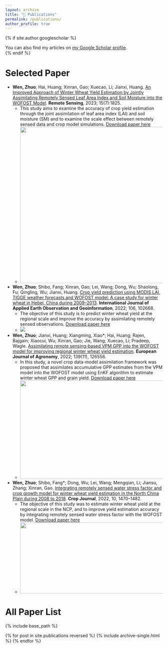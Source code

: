 ```yaml
---
layout: archive
title: "📝 Publications"
permalink: /publications/
author_profile: true
---
```


{% if site.author.googlescholar %}
  <div class="wordwrap">You can also find my articles on <a href="{{site.author.googlescholar}}">my Google Scholar profile</a>.</div>
{% endif %}

# Selected Paper 
* **Wen, Zhuo**; Hai, Huang; Xinran, Gao; Xuecao, Li; Jianxi, Huang. [An Improved Approach of Winter Wheat Yield Estimation by Jointly Assimilating Remotely Sensed Leaf Area Index and Soil Moisture into the WOFOST Model](https://doi.org/10.3390/rs15071825). **Remote Sensing**, 2023; 15(7):1825.
  * This study aims to examine the accuracy of crop yield estimation through the joint assimilation of leaf area index (LAI) and soil moisture (SM) and to examine the scale effect between remotely sensed data and crop model simulations. [Download paper here](https://wenzhuo727.github.io/wen/files/remotesensing2023.pdf)
  * <img src='/wen/images/RS2023.jpg' width='500'>
* **Wen, Zhuo**; Shibo, Fang; Xinran, Gao; Lei, Wang; Dong, Wu; Shaolong, Fu; Qingling, Wu; Jianxi, Huang. [Crop yield prediction using MODIS LAI, TIGGE weather forecasts and WOFOST model: A case study for winter wheat in Hebei, China during 2009–2013](https://doi.org/10.1016/j.jag.2021.102668). **International Journal of Applied Earth Observation and Geoinformation**, 2022; 106, 102668. 
  * The objective of this study is to predict winter wheat yield at the regional scale and improve the accuracy by assimilating remotely sensed observations. [Download paper here](https://wenzhuo727.github.io/wen/files/JAG2021.pdf)
  * <img src='/wen/images/JAG20211.jpg'>
* **Wen, Zhuo**; Jianxi, Huang; Xiangming, Xiao*; Hai, Huang; Rajen, Bajgain; Xiaocui, Wu; Xinran, Gao; Jie, Wang; Xuecao, Li; Pradeep, Wagle. [Assimilating remote sensing-based VPM GPP into the WOFOST model for improving regional winter wheat yield estimation](https://doi.org/10.1016/j.eja.2022.126556). **European Journal of Agronomy**, 2022; 139(11), 126556. 
  * In this study, a novel crop data-model assimilation framework was proposed that assimilates accumulative GPP estimates from the VPM model into the WOFOST model using EnKF algorithm to estimate winter wheat GPP and grain yield. [Download paper here](https://wenzhuo727.github.io/wen/files/EJA2022.pdf)
  * <img src='/wen/images/EJA2022.jpg' width='500' height='315'>
* **Wen, Zhuo**; Shibo, Fang*; Dong, Wu; Lei, Wang; Mengqian, Li; Jiansu, Zhang; Xinran, Gao. [Integrating remotely sensed water stress factor and crop growth model for winter wheat yield estimation in the North China Plain during 2008 to 2018](https://doi.org/10.1016/j.cj.2022.04.004). **Crop Journal**, 2022, 10, 1470–1482. 
  * The objective of this study was to estimate winter wheat yield at the regional scale in the NCP, and to improve yield estimation accuracy by integrating remotely sensed water stress factor with the WOFOST model. [Download paper here](https://wenzhuo727.github.io/wen/files/CJ2022.pdf)
  * <img src='/wen/images/CJ2022.jpg' width='500' height='227'>

# All Paper List
{% include base_path %}

{% for post in site.publications reversed %}
  {% include archive-single.html %}
{% endfor %}
